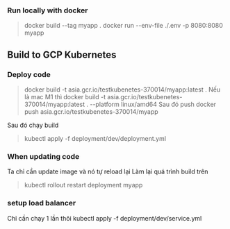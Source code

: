 ### Run locally with docker
> docker build --tag myapp .
> docker run --env-file ./.env -p 8080:8080 myapp 

## Build to GCP Kubernetes

### Deploy code
> docker build -t asia.gcr.io/testkubenetes-370014/myapp:latest . 
Nếu là mac M1 thì
> docker build -t asia.gcr.io/testkubenetes-370014/myapp:latest . --platform linux/amd64 
Sau đó push
> docker push asia.gcr.io/testkubenetes-370014/myapp

Sau đó chạy build
> kubectl apply -f deployment/dev/deployment.yml


### When updating code
Ta chỉ cần update image và nó tự reload lại
Làm lại quá trình build trên
> kubectl rollout restart deployment myapp

### setup load balancer
Chỉ cần chạy 1 lần thôi
kubectl apply -f deployment/dev/service.yml
